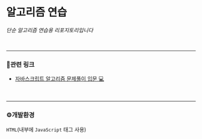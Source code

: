# 알고리즘 연습

*단순 알고리즘 연습용 리포지토리입니다* <br>





<br>

***



### 🔗관련 링크
- [자바스크립트 알고리즘 문제풀이 입문 💻]([https://school.programmers.co.kr/learn/challenges?order=recent](https://www.inflearn.com/course/%EC%9E%90%EB%B0%94%EC%8A%A4%ED%81%AC%EB%A6%BD%ED%8A%B8-%EC%95%8C%EA%B3%A0%EB%A6%AC%EC%A6%98-%EB%AC%B8%EC%A0%9C%ED%92%80%EC%9D%B4/dashboard))


<br>

***



### ⚙개발환경
`HTML`(내부에 `JavaScript` 태그 사용)


